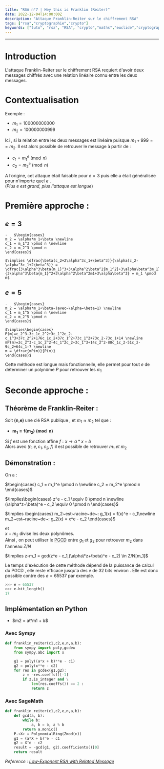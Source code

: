 ```yaml
---
title: "RSA n°7 | Hey this is Franklin (Reiter)"
date: 2022-12-04T14:00:00Z
description: "Attaque Franklin-Reiter sur le chiffrement RSA"
tags: ["rsa","cryptographie","crypto"]
keywords: ["tuto", "rsa", "RSA", "crypto","maths","euclide","cryptographie","cryptography","pgcd"]
---
```

[//]: <> (Created By Vozec 30/11/2021)
---


# Introduction
L'attaque Franklin-Reiter sur le chiffrement RSA requiert d'avoir deux messages chiffrés avec une relation linéaire connu entre les deux messages.

# Contextualisation
Exemple :
- $m_1 = 100000000000$
- $m_2 = 100000000999$

Ici , si la relation entre les deux messages est linéaire puisque  $m_1 + 999 == m_2$.
Il est alors possible de retrouver le message à partir de :
- $c_1 = m_1^e \pmod n$
- $c_2 = m_2^e \pmod n$

A l’origine, cet attaque était faisable pour $e=3$ puis elle a était généralisée pour n'importe quel $e$ .  
(*Plus e est grand, plus l'attaque est longue*)

# Première approche :

## $e = 3$
	-	$\begin{cases}
	m_2 = \alpha*m_1+\beta \newline
	c_1 = m_1^3 \pmod n \newline
	c_2 = m_2^3 \pmod n
	\end{cases}$

	$\implies \dfrac{\beta(c_2+2\alpha^3c_1+\beta^3)}{\alpha(c_2-\alpha^3c_1+2\beta^3)} = \dfrac{3\alpha^3\beta{m_1}^3+3\alpha^2\beta^2{m_1^2}+3\alpha\beta^3m_1}{3\alpha^3\beta{m_1}^2+3\alpha^2\beta^2m1+3\alpha\beta^3} = m_1 \pmod n$


## $e = 5$
	-	$\begin{cases}
	m_2 = \alpha*m_1+\beta~(avec~\alpha=\beta=1) \newline
	c_1 = m_1^5 \pmod n \newline
	c_2 = m_2^5 \pmod n
	\end{cases}$

	$\implies\begin{cases}
	P(m)=c_2^3-3c_1c_2^2+3c_1^2c_2-c_1^3+37c_2^2+176c_1c_2+37c_1^2+73c_1^2+73c_2-73c_1+14 \newline
	mP(m)=2c_2^3-c_1c_2^2-4c_1^2c_2+3c_1^3+14c_2^2-88c_1c_2-51c_2-9c_2+64c_1-7 \newline
	m = \dfrac{mP(m)}{P(m)}
	\end{cases}$


Cette méthode est longue mais fonctionnelle, elle permet pour tout $e$ de déterminer un polynôme $P$ pour retrouver les $m_i$

# Seconde approche :

## Théorème de Franklin-Reiter :
Soit **(n,e)** une clé RSA publique , et $m_1 ≈ m_2$ tel que :  
- $\mathbf{m_1 = f(m_2) \pmod n}$  

Si $f$ est une fonction affine $f:x \rightarrow a*x+b$  
Alors avec *$(n,e,c_1,c_2,f)$* il est possible de retrouver $m_1~et~m_2$

## Démonstration :
On a :  

$\begin{cases}
c_1 = m_1^e \pmod n \newline
c_2 = m_2^e \pmod n
\end{cases}$

$\implies\begin{cases}
z^e  - c_1 \equiv 0 \pmod n \newline
(\alpha*z+\beta)^e  - c_2 \equiv 0 \pmod n
\end{cases}$

$\implies \begin{cases}
m_2~est~racine~de~: g_1(x) = f(x)^e - c_1\newline
m_2~est~racine~de~: g_2(x) = x^e - c_2
\end{cases}$

et  
$x-m_2$ divise les deux polynômes.  
Ainsi , on peut utiliser le [PGCD](https://vozec.fr/crypto-rsa/rsa-0-maths-basis/) entre $g_1$ et $g_2$ pour retrouver $m_2$ dans l'anneau $Z/N$

$\implies z-m_1 = gcd(z^e  - c_1,(\alpha\*z+\beta)^e  - c_2) \in Z/N[m_1]$

Le temps d'exécution de cette méthode dépend de la puissance de calcul du PGCD , elle reste efficace jusqu'a des $e$ de 32 bits environ .
Elle est donc possible contre des $e=65537$ par exemple.

```python
>>> e = 65537
>>> e.bit_length()
17
```

## Implémentation en Python

- $m2 = a\*m1 + b$

### Avec Sympy
```python
def franklin_reiter(c1,c2,e,n,a,b):
	from sympy import poly,gcdex
	from sympy.abc import x

	g1 = poly((a*x + b)**e - c1)
	g2 = poly(x**e - c2)
	for res in gcdex(g1,g2):
		z = -res.coeffs()[-1]
		if z.is_integer and \
			len(res.coeffs()) == 2 :
			return z
```

### Avec SageMath
```python
def franklin_reiter(c1,c2,e,n,a,b):
    def gcd(a, b):
        while b:
            a, b = b, a % b
        return a.monic()
    P.<X> = PolynomialRing(Zmod(n))
    g1 = (a*X + b)^e - c1
    g2 = X^e - c2
    result = -gcd(g1, g2).coefficients()[0]
    return result
```


*Reference : [Low-Exponent RSA with Related Message](https://link.springer.com/content/pdf/10.1007/3-540-68339-9_1.pdf)*
